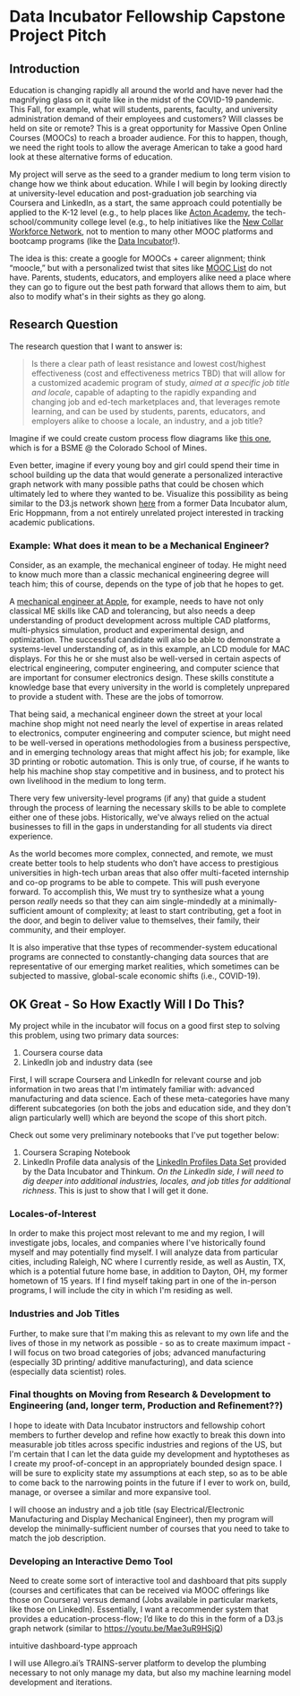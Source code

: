 # Data Incubator Fellowship Capstone Project Pitch

## Introduction
Education is changing rapidly all around the world and have never had the magnifying glass on it quite like in the midst of the COVID-19 pandemic.  This Fall, for example, what will students, parents, faculty, and university administration demand of their employees and customers?  Will classes be held on site or remote?  This is a great opportunity for Massive Open Online Courses (MOOCs) to reach a broader audience.  For this to happen, though, we need the right tools to allow the average American to take a good hard look at these alternative forms of education. 

My project will serve as the seed to a grander medium to long term vision to change how we think about education.  While I will begin by looking directly at university-level education and post-graduation job searching via Coursera and LinkedIn, as a start, the same approach could potentially be applied to the K-12 level (e.g., to help places like [Acton Academy](https://www.actonacademy.org/), the tech-school/community college level (e.g., to help initiatives like the [New Collar Workforce Network](https://newcollarnetwork.com/), not to mention to many other MOOC platforms and bootcamp programs (like the [Data Incubator](www.thedataincubator.com)!). 

The idea is this: create a google for MOOCs + career alignment; think “moocle,” but with a personalized twist that sites like [MOOC List](https://www.mooc-list.com/) do not have.  Parents, students, educators, and employers alike need a place where they can go to figure out the best path forward that allows them to aim, but also to modify what's in their sights as they go along. 

## Research Question
The research question that I want to answer is:  

> Is there a clear path of least resistance and lowest cost/highest effectiveness (cost and effectiveness metrics TBD) that will allow for a customized academic program of study, *aimed at a specific job title and locale*, capable of adapting to the rapidly expanding and changing job and  ed-tech marketplaces and, that leverages remote learning, and can be used by students, parents, educators, and employers alike to choose a locale, an industry, and a job title?

Imagine if we could create custom process flow diagrams like [this one](https://mechanical.mines.edu/wp-content/uploads/sites/98/2019/07/BSME-Flowchart-2018-19.pdf), which is for a BSME @ the Colorado School of Mines.

Even better, imagine if every young boy and girl could spend their time in school building up the data that would generate a personalized interactive graph network with many possible paths that could be chosen which ultimately led to where they wanted to be.  Visualize this possibility as being similar to the D3.js network shown [here](https://youtu.be/Mae3uR9HSjQ) from a former Data Incubator alum, Eric Hoppmann, from a not entirely unrelated project interested in tracking academic publications.

### Example: What does it mean to be a Mechanical Engineer?
Consider, as an example, the mechanical engineer of today.  He might need to know much more than a classic mechanical engineering degree will teach him; this of course, depends on the type of job that he hopes to get.   

A [mechanical engineer at Apple](https://www.linkedin.com/jobs/search/?currentJobId=1843228084&geoId=106758460&keywords=display%20mechanical%20engineer&location=Cupertino%2C%20California%2C%20United%20States), for example, needs to have not only classical ME skills like CAD and tolerancing, but also needs a deep understanding of product development across multiple CAD platforms, multi-physics simulation, product and experimental design, and optimization.  The successful candidate will also be able to demonstrate a systems-level understanding of, as in this example, an LCD module for MAC displays.  For this he or she must also be well-versed in certain aspects of electrical engineering, computer engineering, and computer science that are important for consumer electronics design.  These skills constitute a knowledge base that every university in the world is completely unprepared to provide a student with.  These are the jobs of tomorrow.  

That being said, a mechanical engineer down the street at your local machine shop might not need nearly the level of expertise in areas related to electronics, computer engineering and computer science, but might need to be well-versed in operations methodologies from a business perspective, and in emerging technology areas that might affect his job; for example, like 3D printing or robotic automation.  This is only true, of course, if he wants to help his machine shop stay competitive and in business, and to protect his own livelihood in the medium to long term. 

There very few university-level programs (if any) that guide a student through the process of learning the necessary skills to be able to complete either one of these jobs.  Historically, we've always relied on the actual businesses to fill in the gaps in understanding for all students via direct experience.  

As the world becomes more complex, connected, and remote, we must create better tools to help students who don’t have access to prestigious universities in high-tech urban areas that also offer multi-faceted internship and co-op programs to be able to compete.  This will push everyone forward.  To accomplish this, We must try to synthesize what a young person *really* needs so that they can aim single-mindedly at a minimally-sufficient amount of complexity; at least to start contributing, get a foot in the door, and begin to deliver value to themselves, their family, their community, and their employer.  

It is also imperative that thse types of recommender-system educational programs are connected to constantly-changing data sources that are representative of our emerging market realities, which sometimes can be subjected to massive, global-scale economic shifts (i.e., COVID-19).

## OK Great - So How Exactly Will I Do This?
My project while in the incubator will focus on a good first step to solving this problem, using two primary data sources:

1) Coursera course data
2) LinkedIn job and industry data (see 

First, I will scrape Coursera and LinkedIn for relevant course and job information in two areas that I'm intimately familiar with: advanced manufacturing and data science. Each of these meta-categories have many different subcategories (on both the jobs and education side, and they don't align particularly well) which are beyond the scope of this short pitch.

Check out some very preliminary notebooks that I've put together below:

1) Coursera Scraping Notebook
2) LinkedIn Profile data analysis of the [LinkedIn Profiles Data Set](https://blog.thedataincubator.com/tag/data-sources/) provided by the Data Incubator and Thinkum.  *On the LinkedIn side, I will need to dig deeper into additional industries, locales, and job titles for additional richness*.  This is just to show that I will get it done.

### Locales-of-Interest
In order to make this project most relevant to me and my region, I will investigate jobs, locales, and companies where I've historically found myself and may potentially find myself.  I will analyze data from particular cities, including Raleigh, NC where I currently reside, as well as Austin, TX, which is a potential future home base, in addition to Dayton, OH, my former hometown of 15 years.  If I find myself taking part in one of the in-person programs, I will include the city in which I'm residing as well. 

### Industries and Job Titles
Further, to make sure that I'm making this as relevant to my own life and the lives of those in my network as possible - so as to create maximum impact - I will focus on two broad categories of jobs; advanced manufacturing (especially 3D printing/ additive manufacturing), and data science (especially data scientist) roles.  

###  Final thoughts on Moving from Research & Development to Engineering (and, longer term, Production and Refinement??)
I hope to ideate with Data Incubator instructors and fellowship cohort members to further develop and refine how exactly to break this down into measurable job titles across specific industries and regions of the US, but I'm certain that I can let the data guide my development and hyptotheses as I create my proof-of-concept in an appropriately bounded design space.  I will be sure to explicity state my assumptions at each step, so as to be able to come back to the narrowing points in the future if I ever to work on, build, manage, or oversee a similar and more expansive tool. 

I will choose an industry and a job title (say Electrical/Electronic Manufacturing and Display Mechanical Engineer), then my program will develop the minimally-sufficient number of courses that you need to take to match the job description. 

### Developing an Interactive Demo Tool
Need to create some sort of interactive tool and dashboard that pits supply (courses and certificates that can be received via MOOC offerings like those on Coursera) versus demand (Jobs available in particular markets, like those on LinkedIn).  Essentially, I want a recommender system that provides a education-process-flow; I’d like to do this in the form of a D3.js graph network (similar to https://youtu.be/Mae3uR9HSjQ) 


 


intuitive dashboard-type approach 

I will use Allegro.ai’s TRAINS-server platform to develop the plumbing necessary to not only manage my data, but also my machine learning model development and iterations. 
